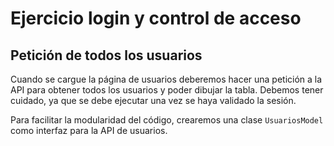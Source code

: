 # Ejercicio login y control de acceso

## Petición de todos los usuarios

Cuando se cargue la página de usuarios deberemos hacer una petición a la API
para obtener todos los usuarios y poder dibujar la tabla. Debemos tener cuidado,
ya que se debe ejecutar una vez se haya validado la sesión.

Para facilitar la modularidad del código, crearemos una clase `UsuariosModel`
como interfaz para la API de usuarios.